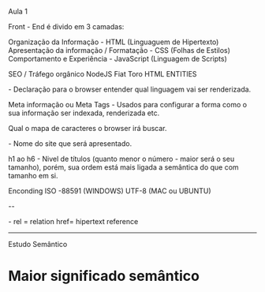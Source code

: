 Aula 1 

Front - End é divido em 3 camadas:

Organização da Informação - HTML (Linguaguem de Hipertexto)
Apresentação da informação / Formatação - CSS (Folhas de Estilos)
Comportamento e Experiência - JavaScript (Linguagem de Scripts)

SEO / Tráfego orgânico
NodeJS
Fiat Toro
HTML ENTITIES

<!Doctype html> - Declaração para o browser entender qual linguagem vai ser renderizada. 

Meta informação ou Meta Tags - Usados para configurar a forma como o sua informação ser indexada, renderizada etc.

<meta charset="UTF-8">  Qual o mapa de caracteres o browser irá buscar. 
<title>.....</title> - Nome do site que será apresentado.

h1 ao h6 - Nivel de títulos (quanto menor o número - maior será o seu tamanho), porém, sua ordem está mais ligada a semântica do que com tamanho em si.

Enconding
ISO -88591 (WINDOWS)
UTF-8 (MAC ou UBUNTU)

--
<link rel="stylesheet" type="text/css" href="estilo.css"> - 
rel = relation 
href= hipertext reference


-----

Estudo Semântico
<h1> Maior significado semântico 


